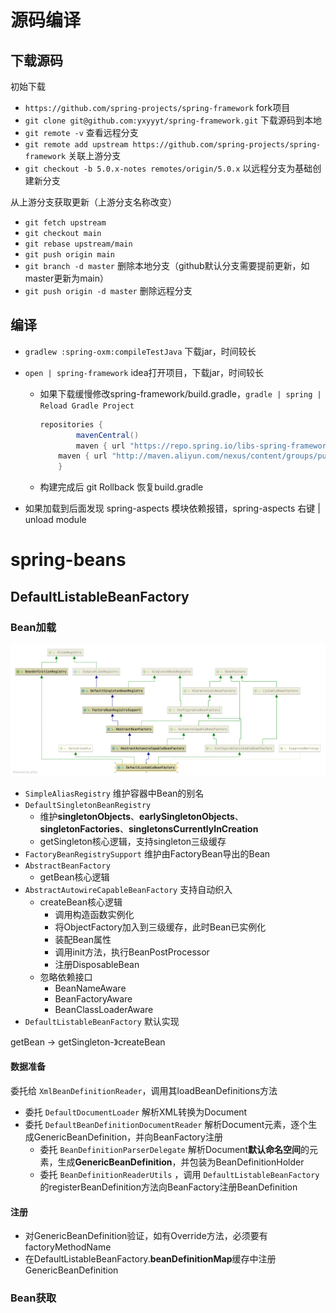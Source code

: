 # 源码编译

## 下载源码

初始下载

- `https://github.com/spring-projects/spring-framework` fork项目
- `git clone git@github.com:yxyyyt/spring-framework.git` 下载源码到本地
- `git remote -v` 查看远程分支
- `git remote add upstream https://github.com/spring-projects/spring-framework` 关联上游分支
- `git checkout -b 5.0.x-notes remotes/origin/5.0.x` 以远程分支为基础创建新分支

从上游分支获取更新（上游分支名称改变）

- `git fetch upstream`
- `git checkout main`
- `git rebase upstream/main`
- `git push origin main` 
- `git branch -d master` 删除本地分支（github默认分支需要提前更新，如master更新为main）
- `git push origin -d master` 删除远程分支



## 编译

- `gradlew :spring-oxm:compileTestJava` 下载jar，时间较长

- `open | spring-framework` idea打开项目，下载jar，时间较长

  - 如果下载缓慢修改spring-framework/build.gradle，`gradle | spring | Reload Gradle Project`

    ```groovy
    repositories {
    		mavenCentral()
    		maven { url "https://repo.spring.io/libs-spring-framework-build" }
        maven { url "http://maven.aliyun.com/nexus/content/groups/public/" }
    	}
    ```

  - 构建完成后 git Rollback 恢复build.gradle

- 如果加载到后面发现 spring-aspects 模块依赖报错，spring-aspects 右键 | unload module



# spring-beans

## DefaultListableBeanFactory

### Bean加载

![DefaultListableBeanFactory](Spring源码分析.assets/DefaultListableBeanFactory.png)



- `SimpleAliasRegistry` 维护容器中Bean的别名
- `DefaultSingletonBeanRegistry` 
  - 维护**singletonObjects**、**earlySingletonObjects**、**singletonFactories**、**singletonsCurrentlyInCreation**
  - getSingleton核心逻辑，支持singleton三级缓存
- `FactoryBeanRegistrySupport` 维护由FactoryBean导出的Bean
- `AbstractBeanFactory` 
  - getBean核心逻辑
- `AbstractAutowireCapableBeanFactory` 支持自动织入
  - createBean核心逻辑
    - 调用构造函数实例化
    - 将ObjectFactory加入到三级缓存，此时Bean已实例化
    - 装配Bean属性
    - 调用init方法，执行BeanPostProcessor
    - 注册DisposableBean
  - 忽略依赖接口
    - BeanNameAware
    - BeanFactoryAware
    - BeanClassLoaderAware
- `DefaultListableBeanFactory`  默认实现



getBean -> getSingleton-》createBean



#### 数据准备

委托给 `XmlBeanDefinitionReader`，调用其loadBeanDefinitions方法

- 委托 `DefaultDocumentLoader` 解析XML转换为Document
- 委托 `DefaultBeanDefinitionDocumentReader` 解析Document元素，逐个生成GenericBeanDefinition，并向BeanFactory注册
  - 委托 `BeanDefinitionParserDelegate` 解析Document**默认命名空间**的元素，生成**GenericBeanDefinition**，并包装为BeanDefinitionHolder
  - 委托 `BeanDefinitionReaderUtils` ，调用 `DefaultListableBeanFactory` 的registerBeanDefinition方法向BeanFactory注册BeanDefinition



#### 注册

- 对GenericBeanDefinition验证，如有Override方法，必须要有factoryMethodName
- 在DefaultListableBeanFactory.**beanDefinitionMap**缓存中注册GenericBeanDefinition



### Bean获取

